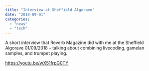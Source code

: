 ```yaml
---
title: "Interview at Sheffield Algorave"
date: "2018-09-01"
categories: 
  - "news"
  - "tech"
---
```


A short interview that Reverb Magazine did with me at the Sheffield Algorave 01/09/2018 – talking about combining livecoding, gamelan samples, and trumpet playing.

https://youtu.be/wX51frpG0TY
